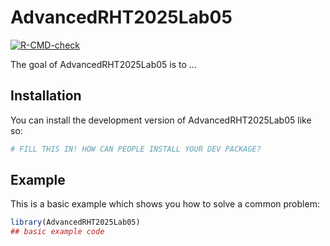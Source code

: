 
# AdvancedRHT2025Lab05

<!-- badges: start -->
[![R-CMD-check](https://github.com/Cl4ryty/AdvancedRHT2025Lab05/actions/workflows/R-CMD-check.yaml/badge.svg)](https://github.com/Cl4ryty/AdvancedRHT2025Lab05/actions/workflows/R-CMD-check.yaml)
<!-- badges: end -->

The goal of AdvancedRHT2025Lab05 is to ...

## Installation

You can install the development version of AdvancedRHT2025Lab05 like so:

``` r
# FILL THIS IN! HOW CAN PEOPLE INSTALL YOUR DEV PACKAGE?
```

## Example

This is a basic example which shows you how to solve a common problem:

``` r
library(AdvancedRHT2025Lab05)
## basic example code
```

